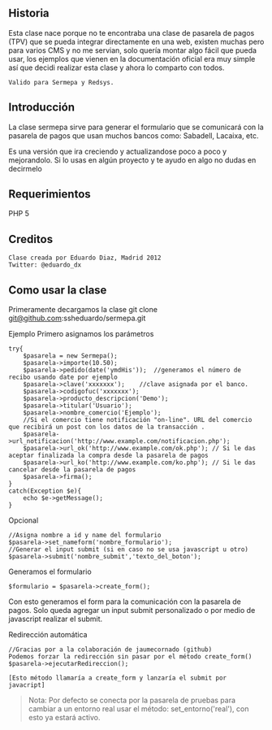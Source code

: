 Historia
--------
Esta clase nace porque no te encontraba una clase de pasarela de pagos (TPV) que se pueda integrar directamente en una web, existen
muchas pero para varios CMS y no me servian, solo quería montar algo fácil que pueda usar, los ejemplos que vienen en la documentación oficial era muy simple así que decidi realizar esta clase y ahora lo comparto con todos.
	
	Valido para Sermepa y Redsys.

Introducción
------------
La clase sermepa sirve para generar el formulario que se comunicará con la pasarela de pagos que usan muchos bancos como: Sabadell, Lacaixa, etc.

Es una versión que ira creciendo y actualizandose poco a poco y mejorandolo.
Si lo usas en algún proyecto y te ayudo en algo no dudas en decirmelo

Requerimientos
--------------
PHP 5

Creditos
--------
	Clase creada por Eduardo Diaz, Madrid 2012
	Twitter: @eduardo_dx

Como usar la clase
------------------
Primeramente decargamos la clase
git clone git@github.com:ssheduardo/sermepa.git

Ejemplo
Primero asignamos los parámetros

	try{
		$pasarela = new Sermepa();
	    $pasarela->importe(10.50);
	    $pasarela->pedido(date('ymdHis'));	//generamos el número de recibo usando date por ejemplo
	    $pasarela->clave('xxxxxxx');	//clave asignada por el banco.
	    $pasarela->codigofuc('xxxxxxx');
	    $pasarela->producto_descripcion('Demo');
	    $pasarela->titular('Usuario');
	    $pasarela->nombre_comercio('Ejemplo');
	    //Si el comercio tiene notificación "on-line". URL del comercio que recibirá un post con los datos de la transacción .
	    $pasarela->url_notificacion('http://www.example.com/notificacion.php');	
	    $pasarela->url_ok('http://www.example.com/ok.php');	// Si le das aceptar finalizada la compra desde la pasarela de pagos
	    $pasarela->url_ko('http://www.example.com/ko.php'); // Si le das cancelar desde la pasarela de pagos
	    $pasarela->firma();
	}
	catch(Exception $e){
    	echo $e->getMessage();   
    }

Opcional

	//Asigna nombre a id y name del formulario
	$pasarela->set_nameform('nombre_formulario');	
	//Generar el input submit (si en caso no se usa javascript u otro)
	$pasarela->submit('nombre_submit','texto_del_boton');


Generamos el formulario

	$formulario = $pasarela->create_form();

Con esto generamos el form para la comunicación con la pasarela de pagos.
Solo queda agregar un input submit personalizado o por medio de javascript realizar el submit.

Redirección automática

	//Gracias por a la colaboración de jaumecornado (github)
	Podemos forzar la redirección sin pasar por el método create_form()
	$pasarela->ejecutarRedireccion(); 
	
	[Esto método llamaría a create_form y lanzaría el submit por javacript]

>Nota:
	Por defecto se conecta por la pasarela de pruebas para cambiar a un entorno real usar el método: set_entorno('real'), con esto ya estará activo.


	

